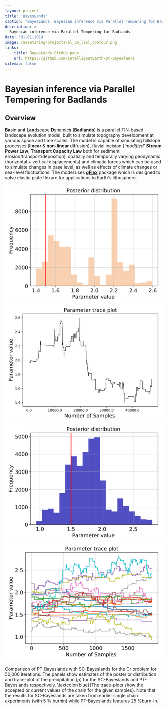 ```yaml
---
layout: project
title: 'BayesLands'
caption: "BayesLands: Bayesian inference via Parallel Tempering for Badlands"
description: >
  Bayesian inference via Parallel Tempering for Badlands
date: '01-01-2019'
image: /assets/img/projects/bl_cm_likl_contour.png
links:
  - title: BayesLands GitHub page
    url: https://github.com/intelligentEarth/pt-Bayeslands
sitemap: false
---
```

Bayesian inference via Parallel Tempering for  Badlands
=====


## Overview

**Ba**sin an**d** **Lan**dscape **D**ynamic**s** (**Badlands**) is a parallel TIN-based landscape evolution model, built to simulate topography development at various space and time scales. The model is capable of simulating hillslope processes (**linear** & **non-linear** diffusion), fluvial incision (*'modified'* **Stream Power Law**, **Transport Capacity Law** both for sediment  erosion/transport/deposition), spatially and temporally varying geodynamic (horizontal + vertical displacements) and climatic forces which can be used to simulate changes in base level, as well as effects of climate changes or sea-level fluctuations. The model uses  [**gFlex**](https://github.com/awickert/gFlex) package which is designed to solve elastic plate flexure for applications to Earth's lithosphere.

![Rain Posterior Plot](/assets/img/projects/bl_rain_posterior-1.png)
![Rain Trace Plot](/assets/img/projects/bl_rain_trace-1.png)
![Crater Two parameter posterior](/assets/img/projects/bl_crater50k_twoparam-1.png)
![Crater Two parameter trace](/assets/img/projects/bl_crater50k_twoparam_trace-1.png)

Comparison of PT-Bayeslands with SC-Bayeslands for the Cr problem for 50,000 iterations. The panels show  estimates of the posterior distribution and trace-plot of the precipitation ($\rho$) for the SC-Bayeslands and PT-Bayeslands respectively. \textcolor{blue}{The trace-plots show the accepted or current values of the chain for the  given samples}. Note that the results for SC-Bayeslands are taken from earlier single chain experiments (with 5 \% burnin) while PT-Bayeslands features 25 \%burn-in.


<!-- **hy-drawer** is a touch-enabled drawer component for the modern web. It focuses on providing a fun, natural feel in both the Android and iOS stock browser, while being performant and easy to use. It is the perfect companion for mobile-first web pages and progressive web apps.

> A touch-enabled drawer component for the modern web.
{:.lead}

**hy-drawer** is used by hundreds of sites as part of the [Hydejack] Jekyll theme.

[hydejack]: ../README.md -->
